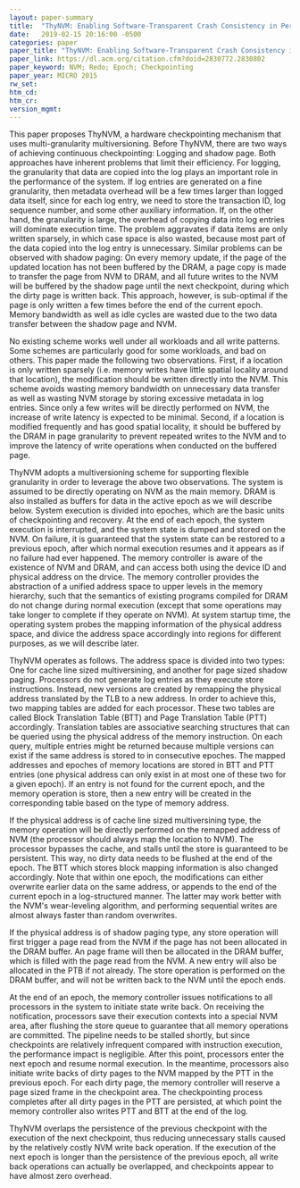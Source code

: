 ```yaml
---
layout: paper-summary
title:  "ThyNVM: Enabling Software-Transparent Crash Consistency in Persistent Memory Systems"
date:   2019-02-15 20:16:00 -0500
categories: paper
paper_title: "ThyNVM: Enabling Software-Transparent Crash Consistency in Persistent Memory Systems"
paper_link: https://dl.acm.org/citation.cfm?doid=2830772.2830802
paper_keyword: NVM; Redo; Epoch; Checkpointing
paper_year: MICRO 2015
rw_set: 
htm_cd: 
htm_cr: 
version_mgmt: 
---  
```


This paper proposes ThyNVM, a hardware checkpointing mechanism that uses multi-granularity multiversioning. Before ThyNVM,
there are two ways of achieving continuous checkpointing: Logging and shadow page. Both approaches have inherent problems
that limit their efficiency. For logging, the granularity that data are copied into the log plays an important role in the 
performance of the system. If log entries are generated on a fine granularity, then metadata overhead will be a few times
larger than logged data itself, since for each log entry, we need to store the transaction ID, log sequence number, and 
some other auxiliary information. If, on the other hand, the granularity is large, the overhead of copying data into log
entries will dominate execution time. The problem aggravates if data items are only written sparsely, in which case space 
is also wasted, because most part of the data copied into the log entry is unnecessary. Similar problems can be observed 
with shadow paging: On every memory update, if the page of the updated location has not been buffered by the DRAM, a 
page copy is made to transfer the page from NVM to DRAM, and all future writes to the NVM will be buffered by the shadow
page until the next checkpoint, during which the dirty page is written back. This approach, however, is sub-optimal if 
the page is only written a few times before the end of the current epoch. Memory bandwidth as well as idle cycles are wasted
due to the two data transfer between the shadow page and NVM.

No existing scheme works well under all workloads and all write patterns. Some schemes are particularly good for some 
workloads, and bad on others. This paper made the following two observations. First, if a location is only written
sparsely (i.e. memory writes have little spatial locality around that location), the modification should be written 
directly into the NVM. This scheme avoids wasting memory bandwidth on unnecessary data transfer as well as wasting 
NVM storage by storing excessive metadata in log entries. Since only a few writes will be directly performed on NVM,
the increase of write latency is expected to be minimal. Second, if a location is modified frequently and has good spatial
locality, it should be buffered by the DRAM in page granularity to prevent repeated writes to the NVM and to improve 
the latency of write operations when conducted on the buffered page.

ThyNVM adopts a multiversioning scheme for supporting flexible granularity in order to leverage the above two observations.
The system is assumed to be directly operating on NVM as the main memory. DRAM is also installed as buffers for data in 
the active epoch as we will describe below. System execution is divided into epoches, which are the basic units of checkpointing 
and recovery. At the end of each epoch, the system execution is interrupted, and the system state is dumped and stored on
the NVM. On failure, it is guaranteed that the system state can be restored to a previous epoch, after which normal execution
resumes and it appears as if no failure had ever happened. The memory controller is aware of the existence of NVM and DRAM,
and can access both using the device ID and physical address on the drvice. The memory controller provides the abstraction
of a unified address space to upper levels in the memory hierarchy, such that the semantics of existing programs compiled for
DRAM do not change during normal execution (except that some operations may take longer to complete if they operate on NVM). 
At system startup time, the operating system probes the mapping information of the physical address space, and divice the 
address space accordingly into regions for different purposes, as we will describe later.

ThyNVM operates as follows. The address space is divided into two types: One for cache line sized multiversining, and another
for page sized shadow paging. Processors do not generate log entries as they execute store instructions. Instead, new 
versions are created by remapping the physical address translated by the TLB to a new address. In order to achieve this,
two mapping tables are added for each processor. These two tables are called Block Translation Table (BTT) and Page Translation
Table (PTT) accordingly. Translation tables are associative searching structures that can be queried using the physical 
address of the memory instruction. On each query, multiple entries might be returned because multiple versions can exist
if the same address is stored to in consecutive epoches. The mapped addresses and epoches of memory locations are stored
in BTT and PTT entries (one physical address can only exist in at most one of these two for a given epoch). If an entry is
not found for the current epoch, and the memory operation is store, then a new entry will be created in the corresponding
table based on the type of memory address.

If the physical address is of cache line sized multiversining type, the memory operation will be directly performed
on the remapped address of NVM (the processor should always map the location to NVM). The processor bypasses the cache, and 
stalls until the store is guaranteed to be persistent. This way, no dirty data needs to be flushed at the end of the epoch.
The BTT which stores block mapping information is also changed accordingly. Note that within one epoch, the modifications can
either overwrite earlier data on the same address, or appends to the end of the current epoch in a log-structured manner. 
The latter may work better with the NVM's wear-leveling algorithm, and performing sequential writes are almost always 
faster than random overwrites. 

If the physical address is of shadow paging type, any store operation will first trigger a page read from the NVM
if the page has not been allocated in the DRAM buffer. An page frame will then be allocated in the DRAM buffer, which is
filled with the page read from the NVM. A new entry will also be allocated in the PTB if not already. The store operation
is performed on the DRAM buffer, and will not be written back to the NVM until the epoch ends. 

At the end of an epoch, the memory controller issues notifications to all processors in the system to initiate state write back.
On receiving the notification, processors save their execution contexts into a special NVM area, after flushing the store queue
to guarantee that all memory operations are committed. The pipeline needs to be stalled shortly, but since checkpoints are relatively 
infrequent compared with instruction execution, the performance impact is negligible. After this point, processors enter the 
next epoch and resume normal execution. In the meantime, processors also initiate write backs of dirty pages to the NVM 
mapped by the PTT in the previous epoch. For each dirty page, the memory controller will reserve a page sized frame in the 
checkpoint area. The checkpointing process completes after all dirty pages in the PTT are persisted, at which point 
the memory controller also writes PTT and BTT at the end of the log. 

ThyNVM overlaps the persistence of the previous checkpoint with the execution of the next checkpoint, thus reducing unnecessary
stalls caused by the relatively costly NVM write back operation. If the execution of the next epoch is longer than the persistence
of the previous epoch, all write back operations can actually be overlapped, and checkpoints appear to have almost zero overhead.
